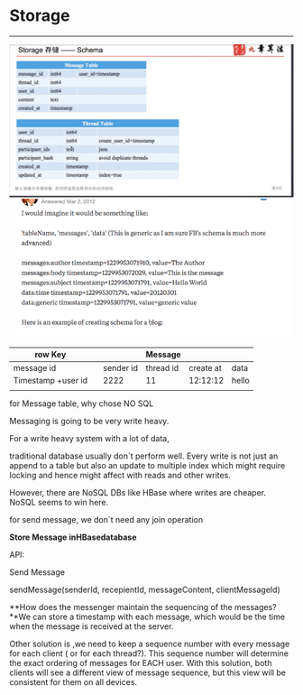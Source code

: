 # Storage



---

![Storage --- Schema Message Table user_id+timestamp message_id int64 thread id int64 user id int64 content created at user id thread id participant_lds participant_hash created at updated_at timestamp Thread Table int64 int64 tekt string timestamp timestamp create _ user id+timestamp j son avoid duplicate threads index---true ](../../media/Message-What's-up-Storage-image1.png)![Answered Mar 2, 2012 I would imagine it would be something like: 'tableName, 'messages' , 'data' (This is generic as I am sure FB's schema is much more advanced) messages:author timestamp=1229953071910, value=The Author messages:body timestamp=1229953072029, value=This is the message messages:subject timestamp=1229953071791, value=He110 World data:time timestamp-1229953071791, value=20120301 data:generic timestamp=1229953071791, value=generic value Here is an example of creating schema for a blog: ](../../media/Message-What's-up-Storage-image2.png)

| row Key            |     |           | Message   |          |      |
|--------------------|-----|-----------|-----------|-----------|-------|
| message id         |     | sender id | thread id | create at | data  |
| Timestamp +user id |    | 2222      | 11        | 12:12:12  | hello |
|                   |    |          |          |          |      |





for Message table, why chose NO SQL



Messaging is going to be very write heavy.



For a write heavy system with a lot of data,



traditional database usually don`t perform well. Every write is not just an append to a table but also an update to multiple index which might require locking and hence might affect with reads and other writes.



However, there are NoSQL DBs like HBase where writes are cheaper. NoSQL seems to win here.



for send message, we don`t need any join operation



**Store Message inHBasedatabase**























API:





Send Message

sendMessage(senderId, recepientId, messageContent, clientMessageId)





**How does the messenger maintain the sequencing of the messages?**We can store a timestamp with each message, which would be the time when the message is received at the server.



Other solution is ,we need to keep a sequence number with every message for each client ( or for each thread?). This sequence number will determine the exact ordering of messages for EACH user. With this solution, both clients will see a different view of message sequence, but this view will be consistent for them on all devices.











